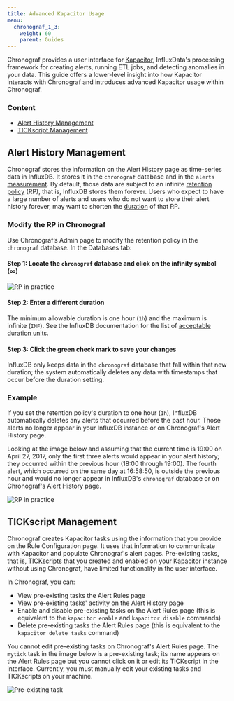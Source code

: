 ```yaml
---
title: Advanced Kapacitor Usage
menu:
  chronograf_1_3:
    weight: 60
    parent: Guides
---
```


Chronograf provides a user interface for [Kapacitor](/kapacitor/v1.3/), InfluxData's processing framework for creating alerts, running ETL jobs, and detecting anomalies in your data.
This guide offers a lower-level insight into how Kapacitor interacts with Chronograf and introduces advanced Kapacitor usage within Chronograf.

### Content

* [Alert History Management](#alert-history-management)
* [TICKscript Management](#tickscript-management)

## Alert History Management

Chronograf stores the information on the Alert History page as time-series data in InfluxDB.
It stores it in the `chronograf` database and in the `alerts` [measurement](/influxdb/v1.2/concepts/glossary/#measurement).
By default, those data are subject to an infinite [retention policy](/influxdb/v1.2/concepts/glossary/#retention-policy-rp) (RP), that is, InfluxDB stores them forever.
Users who expect to have a large number of alerts and users who do not want to store their alert history forever, may want to shorten the [duration](/influxdb/v1.2/concepts/glossary/#duration) of that RP.

### Modify the RP in Chronograf

Use Chronograf’s Admin page to modify the retention policy in the `chronograf` database.
In the Databases tab:

#### Step 1: Locate the `chronograf` database and click on the infinity symbol (∞)

![RP in practice](/img/chronograf/v1.3/g-advkap-dur.png)

#### Step 2: Enter a different duration

The minimum allowable duration is one hour (`1h`) and the maximum is infinite (`INF`).
See the InfluxDB documentation for the list of [acceptable duration units](/influxdb/v1.2/query_language/spec/#duration-units).

#### Step 3: Click the green check mark to save your changes

InfluxDB only keeps data in the `chronograf` database that fall within that new duration; the system automatically deletes any data with timestamps that occur before the duration setting.

### Example

If you set the retention policy's duration to one hour (`1h`), InfluxDB automatically deletes any alerts that occurred before the past hour.
Those alerts no longer appear in your InfluxDB instance or on Chronograf's Alert History page.

Looking at the image below and assuming that the current time is 19:00 on April 27, 2017, only the first three alerts would appear in your alert history; they occurred within the previous hour (18:00 through 19:00).
The fourth alert, which occurred on the same day at 16:58:50, is outside the previous hour and would no longer appear in InfluxDB's `chronograf` database or on Chronograf's Alert History page.

![RP in practice](/img/chronograf/v1.3/g-advkap-rp.png)

## TICKscript Management

Chronograf creates Kapacitor tasks using the information that you provide on the Rule Configuration page.
It uses that information to communicate with Kapacitor and populate Chronograf's alert pages.
Pre-existing tasks, that is, [TICKscripts](/kapacitor/v1.3/tick/) that you created and enabled on your Kapacitor instance without using Chronograf, have limited functionality in the user interface.

In Chronograf, you can:

* View pre-existing tasks the Alert Rules page 
* View pre-existing tasks' activity on the Alert History page
* Enable and disable pre-existing tasks on the Alert Rules page (this is equivalent to the `kapacitor enable` and `kapacitor disable` commands)
* Delete pre-existing tasks the Alert Rules page (this is equivalent to the `kapacitor delete tasks` command)

You cannot edit pre-existing tasks on Chronograf's Alert Rules page.
The `mytick` task in the image below is a pre-existing task; its name appears on the Alert Rules page but you cannot click on it or edit its TICKscript in the interface.
Currently, you must manually edit your existing tasks and TICKscripts on your machine.

![Pre-existing task](/img/chronograf/v1.3/g-advkap-pretick.png)


